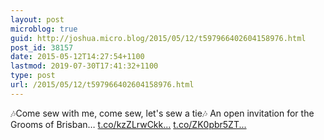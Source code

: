 ```yaml
---
layout: post
microblog: true
guid: http://joshua.micro.blog/2015/05/12/t597966402604158976.html
post_id: 38157
date: 2015-05-12T14:27:54+1100
lastmod: 2019-07-30T17:41:32+1100
type: post
url: /2015/05/12/t597966402604158976.html
---
```

🎶Come sew with me, come sew, let's sew a tie🎶 An open invitation for the Grooms of Brisban… [t.co/kzZLrwCkk...](http://t.co/kzZLrwCkkU) [t.co/ZK0pbr5ZT...](http://t.co/ZK0pbr5ZT2)
